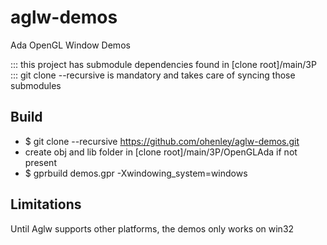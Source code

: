 # aglw-demos
Ada OpenGL Window Demos

::: this project has submodule dependencies found in [clone root]/main/3P  
::: git clone --recursive is mandatory and takes care of syncing those submodules

## Build

- $ git clone --recursive https://github.com/ohenley/aglw-demos.git
- create obj and lib folder in [clone root]/main/3P/OpenGLAda if not present
- $ gprbuild demos.gpr -Xwindowing_system=windows

## Limitations

Until Aglw supports other platforms, the demos only works on win32
